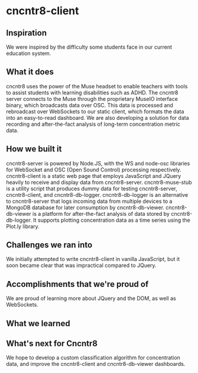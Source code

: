 # cncntr8-client
## Inspiration
We were inspired by the difficulty some students face in our current education system.
## What it does
cncntr8 uses the power of the Muse headset to enable teachers with tools to assist students with learning disabilities such as ADHD.
The cncntr8 server connects to the Muse through the proprietary MuseIO interface binary, which broadcasts data over OSC. This data is processed and rebroadcast over WebSockets to our static client, which formats the data into an easy-to-read dashboard. We are also developing a solution for data recording and after-the-fact analysis of long-term concentration metric data.
## How we built it
cncntr8-server is powered by Node.JS, with the WS and node-osc libraries for WebSocket and OSC (Open Sound Control) processing respectively.
cncntr8-client is a static web page that employs JavaScript and JQuery heavily to receive and display data from cncntr8-server.
cncntr8-muse-stub is a utility script that produces dummy data for testing cncntr8-server, cncntr8-client, and cncntr8-db-logger.
cncntr8-db-logger is an alternative to cncntr8-server that logs incoming data from multiple devices to a MongoDB database for later consumption by cncntr8-db-viewer.
cncntr8-db-viewer is a platform for after-the-fact analysis of data stored by cncntr8-db-logger. It supports plotting concentration data as a time series using the Plot.ly library.
## Challenges we ran into
We initially attempted to write cncntr8-client in vanilla JavaScript, but it soon became clear that was impractical compared to JQuery.
## Accomplishments that we're proud of
We are proud of learning more about JQuery and the DOM, as well as WebSockets.
## What we learned

## What's next for Cncntr8
We hope to develop a custom classification algorithm for concentration data, and improve the cncntr8-client and cncntr8-db-viewer dashboards.
